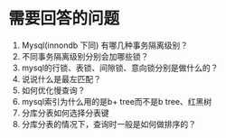 # 需要回答的问题
1. Mysql(innondb 下同) 有哪几种事务隔离级别？
2. 不同事务隔离级别分别会加哪些锁？
3. mysql的行锁、表锁、间隙锁、意向锁分别是做什么的？
4. 说说什么是最左匹配？
5. 如何优化慢查询？
6. mysql索引为什么用的是b+ tree而不是b tree、红黑树
7. 分库分表如何选择分表键
8. 分库分表的情况下，查询时一般是如何做排序的？